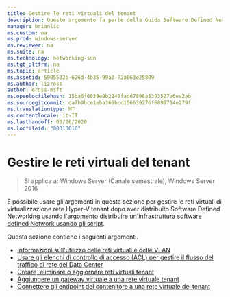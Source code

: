 ```yaml
---
title: Gestire le reti virtuali del tenant
description: Questo argomento fa parte della Guida Software Defined Networking su come gestire i carichi di lavoro e le reti virtuali dei tenant in Windows Server 2016.
manager: brianlic
ms.custom: na
ms.prod: windows-server
ms.reviewer: na
ms.suite: na
ms.technology: networking-sdn
ms.tgt_pltfrm: na
ms.topic: article
ms.assetid: 5905532b-626d-4b35-99a3-72a063e25809
ms.author: lizross
author: eross-msft
ms.openlocfilehash: 15ba6f6039e9b2249fadd7898a5393527e6ea2ab
ms.sourcegitcommit: da7b9bce1eba369bcd156639276f6899714e279f
ms.translationtype: MT
ms.contentlocale: it-IT
ms.lasthandoff: 03/26/2020
ms.locfileid: "80313010"
---
```

# <a name="manage-tenant-virtual-networks"></a>Gestire le reti virtuali del tenant

>Si applica a: Windows Server (Canale semestrale), Windows Server 2016

È possibile usare gli argomenti in questa sezione per gestire le reti virtuali di virtualizzazione rete Hyper-V tenant dopo aver distribuito Software Defined Networking usando l'argomento [distribuire un'infrastruttura software defined Network usando gli script](../../sdn/deploy/Deploy-a-Software-Defined-Network-infrastructure-using-scripts.md).  
  
Questa sezione contiene i seguenti argomenti.  
  
- [Informazioni sull'utilizzo delle reti virtuali e delle VLAN](Understanding-Usage-of-Virtual-Networks-and-VLANs.md)  
- [Usare gli elenchi di controllo di accesso (ACL) per gestire il flusso del traffico di rete del Data Center](use-acls-for-traffic-flow.md)  
- [Creare, eliminare o aggiornare reti virtuali tenant](Create,-Delete,-or-Update-Tenant-Virtual-Networks.md)  
- [Aggiungere un gateway virtuale a una rete virtuale tenant](Add-a-Virtual-Gateway-to-a-Tenant-Virtual-Network.md)
- [Connettere gli endpoint del contenitore a una rete virtuale del tenant](Connect-container-endpoints-to-a-Tenant-Virtual-Network.md)


